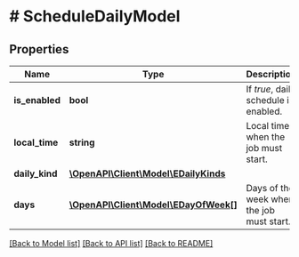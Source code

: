 # # ScheduleDailyModel

## Properties

Name | Type | Description | Notes
------------ | ------------- | ------------- | -------------
**is_enabled** | **bool** | If *true*, daily schedule is enabled. | [default to true]
**local_time** | **string** | Local time when the job must start. | [optional]
**daily_kind** | [**\OpenAPI\Client\Model\EDailyKinds**](EDailyKinds.md) |  | [optional]
**days** | [**\OpenAPI\Client\Model\EDayOfWeek[]**](EDayOfWeek.md) | Days of the week when the job must start. | [optional]

[[Back to Model list]](../../README.md#models) [[Back to API list]](../../README.md#endpoints) [[Back to README]](../../README.md)
